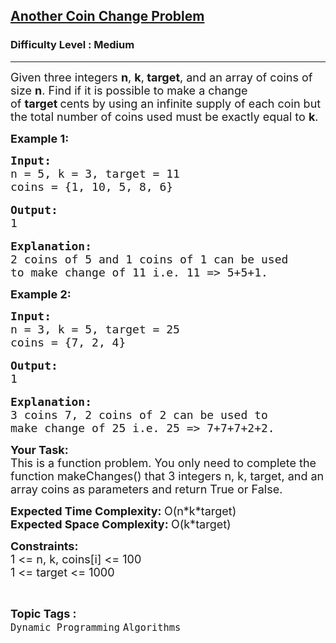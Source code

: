 <h2><a href="https://practice.geeksforgeeks.org/problems/09b910559335521654aa2909f86f893447d8f5ba/1">Another Coin Change Problem</a></h2><h3>Difficulty Level : Medium</h3><hr><div class="problems_problem_content__Xm_eO" bis_skin_checked="1"><p><span style="font-size:18px">Given three integers <strong>n</strong>, <strong>k</strong>,<strong> target</strong>,&nbsp;and an array of coins of size <strong>n</strong>.&nbsp;Find if it is possible to make a change of&nbsp;<strong>target&nbsp;</strong>cents by using an infinite supply of each coin&nbsp;but the total number of coins used must be exactly equal to&nbsp;<strong>k</strong>.</span></p>

<p><strong><span style="font-size:18px">Example 1:</span></strong></p>

<pre><span style="font-size:18px"><strong>Input:</strong>
n = 5, k = 3, target = 11
coins = {1, 10, 5, 8, 6}</span>

<span style="font-size:18px"><strong>Output:</strong> 
1</span>

<span style="font-size:18px"><strong>Explanation: </strong>
2 coins of 5 and 1 coins of 1 can be used 
to make change of 11 i.e. 11 =&gt; 5+5+1.</span></pre>

<p><strong><span style="font-size:18px">Example 2:</span></strong></p>

<pre><span style="font-size:18px"><strong>Input:</strong>
n = 3, k = 5, target = 25
coins = {7, 2, 4}</span>

<span style="font-size:18px"><strong>Output:</strong>
1</span>

<span style="font-size:18px"><strong>Explanation:</strong>
3 coins 7, 2 coins of 2 can be used to
make change of 25 i.e. 25 =&gt; 7+7+7+2+2.</span></pre>

<p><span style="font-size:18px"><strong>Your Task:</strong><br>
This is a function problem. You only need to complete the function makeChanges()&nbsp;that 3 integers&nbsp;n, k, target,&nbsp;and an array&nbsp;coins as&nbsp;parameters and return True&nbsp;or False.</span></p>

<p><span style="font-size:18px"><strong>Expected Time Complexity: </strong>O(n*k*target)<br>
<strong>Expected Space Complexity: </strong>O(k*target)</span></p>

<p><span style="font-size:18px"><strong>Constraints:</strong><br>
1 &lt;= n, k, coins[i]&nbsp;&lt;= 100<br>
1 &lt;= target &lt;= 1000</span></p>
</div><br><p><span style=font-size:18px><strong>Topic Tags : </strong><br><code>Dynamic Programming</code>&nbsp;<code>Algorithms</code>&nbsp;